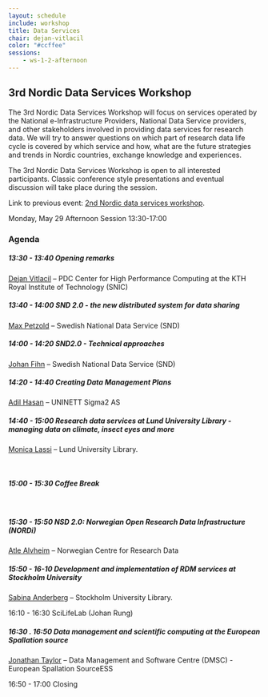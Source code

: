 ```yaml
---
layout: schedule
include: workshop
title: Data Services
chair: dejan-vitlacil
color: "#ccffee"
sessions:
    - ws-1-2-afternoon
---
```


## 3rd Nordic Data Services Workshop

The 3rd Nordic Data Services Workshop will focus on
services operated by the National e-Infrastructure Providers, National
Data Service providers, and other stakeholders involved in providing
data services for research data. We will try to answer questions on
which part of research data life cycle is covered by which service and
how, what are the future strategies and trends in Nordic countries,
exchange knowledge and experiences.  

The 3rd Nordic Data Services Workshop is open to all
interested participants. Classic conference style presentations and
eventual discussion will take place during the session.

Link to previous event: [2nd Nordic data services workshop](https://wiki.neic.no/wiki/2nd_Nordic_data_services_workshop).


Monday, May 29 
Afternoon Session 13:30-17:00

### Agenda 

##### 13:30 - 13:40 Opening remarks 

[Dejan Vitlacil](http://neic2017.nordforsk.org/people/dejan-vitlacil/) – 
PDC Center for High Performance Computing at the KTH Royal Institute of Technology (SNIC)

##### 13:40 - 14:00 SND 2.0 - the new distributed system for data sharing 

[Max Petzold](https://snd.gu.se/sv/om-oss/medarbetare) – 
Swedish National Data Service (SND)

##### 14:00 - 14:20  SND2.0 - Technical approaches

[Johan Fihn](https://snd.gu.se/sv/om-oss/medarbetare) – 
Swedish National Data Service (SND)

##### 14:20 - 14:40 Creating Data Management Plans

[Adil Hasan](https://www.sigma2.no/content/about-sigma2) – 
UNINETT Sigma2 AS

##### 14:40 - 15:00 Research data services at Lund University Library - managing data on climate, insect eyes and more

[Monica Lassi](http://www.nateko.lu.se/monica-lassi) – 
Lund University Library.

<br />

##### 15:00 - 15:30 Coffee Break

<br />

##### 15:30 - 15:50 NSD 2.0:  Norwegian Open Research Data Infrastructure (NORDi)

[Atle Alvheim](http://www.uib.no/en/persons/Atle.Alvheim) – 
Norwegian Centre for Research Data 

##### 15:50 - 16-10 Development and implementation of RDM services at Stockholm University

[Sabina Anderberg](http://www.su.se/english/profiles/saan8840) – 
Stockholm University Library.

16:10 - 16:30 SciLifeLab (Johan Rung)

##### 16:30 . 16:50 Data management and scientific computing at the European Spallation source

[Jonathan Taylor](https://europeanspallationsource.se/data-management-and-software-centre) – 
Data Management and Software Centre (DMSC) - European Spallation SourceESS

16:50 - 17:00 Closing 

